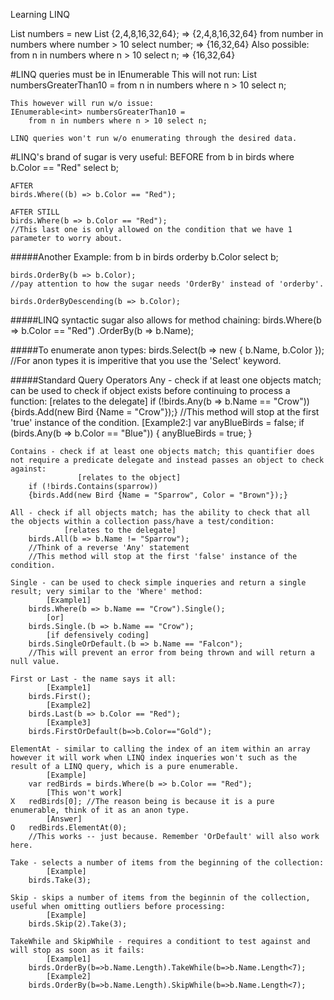 Learning LINQ

List<int> numbers = new List<int> {2,4,8,16,32,64};
=> {2,4,8,16,32,64}
from number in numbers where number > 10 select number;
=> {16,32,64}
Also possible:
from n in numbers where n > 10 select n;
=> {16,32,64}

#LINQ queries must be in IEnumerable<T>
	This will not run:
	List<int> numbersGreaterThan10 =
		from n in numbers where n > 10 select n;
	
	This however will run w/o issue:
	IEnumerable<int> numbersGreaterThan10 =
		from n in numbers where n > 10 select n;
		
	LINQ queries won't run w/o enumerating through the desired data.
	
#LINQ's brand of sugar is very useful:
	BEFORE
	from b in birds where b.Color == "Red" select b;
	
	AFTER
	birds.Where((b) => b.Color == "Red");
	
	AFTER STILL
	birds.Where(b => b.Color == "Red");
	//This last one is only allowed on the condition that we have 1 parameter to worry about.
	
#####Another Example:
	from b in birds orderby b.Color select b;
	
	birds.OrderBy(b => b.Color);
	//pay attention to how the sugar needs 'OrderBy' instead of 'orderby'.
	
	birds.OrderByDescending(b => b.Color);
	
#####LINQ syntactic sugar also allows for method chaining:
	birds.Where(b => b.Color == "Red")
		 .OrderBy(b => b.Name);
		 
#####To enumerate anon types:
	birds.Select(b => new { b.Name, b.Color });
	//For anon types it is imperitive that you use the 'Select' keyword.
	
#####Standard Query Operators
	Any - check if at least one objects match; can be used to check if object exists before continuing to process a function:
				   [relates to the delegate]
		if (!birds.Any(b => b.Name == "Crow"))
		{birds.Add(new Bird {Name = "Crow"});}
		//This method will stop at the first 'true' instance of the condition.
			[Example2:]
		var anyBlueBirds = false;
		if (birds.Any(b => b.Color == "Blue"))
			{ anyBlueBirds = true; }
	
	Contains - check if at least one objects match; this quantifier does not require a predicate delegate and instead passes an object to check against:
				   [relates to the object]
		if (!birds.Contains(sparrow))
		{birds.Add(new Bird {Name = "Sparrow", Color = "Brown"});}
		
	All - check if all objects match; has the ability to check that all the objects within a collection pass/have a test/condition:
				[relates to the delegate]
		birds.All(b => b.Name != "Sparrow");
		//Think of a reverse 'Any' statement
		//This method will stop at the first 'false' instance of the condition.
		
	Single - can be used to check simple inqueries and return a single result; very similar to the 'Where' method:
			[Example1]
		birds.Where(b => b.Name == "Crow").Single();
			[or]
		birds.Single.(b => b.Name == "Crow");
			[if defensively coding]
		birds.SingleOrDefault.(b => b.Name == "Falcon");
		//This will prevent an error from being thrown and will return a null value.
		
	First or Last - the name says it all:
			[Example1]
		birds.First();
			[Example2]
		birds.Last(b => b.Color == "Red");
			[Example3]
		birds.FirstOrDefault(b=>b.Color=="Gold");
		
	ElementAt - similar to calling the index of an item within an array however it will work when LINQ index inqueries won't such as the result of a LINQ query, which is a pure enumerable.
			[Example]
		var redBirds = birds.Where(b => b.Color == "Red");
			[This won't work]
	X	redBirds[0]; //The reason being is because it is a pure enumerable, think of it as an anon type.
			[Answer]
	O	redBirds.ElementAt(0);
		//This works -- just because. Remember 'OrDefault' will also work here.
		
	Take - selects a number of items from the beginning of the collection:
			[Example]
		birds.Take(3);
		
	Skip - skips a number of items from the beginnin of the collection, useful when omitting outliers before processing:
			[Example]
		birds.Skip(2).Take(3);
		
	TakeWhile and SkipWhile - requires a conditiont to test against and will stop as soon as it fails:
			[Example1]
		birds.OrderBy(b=>b.Name.Length).TakeWhile(b=>b.Name.Length<7);
			[Example2]
		birds.OrderBy(b=>b.Name.Length).SkipWhile(b=>b.Name.Length<7);
		
	